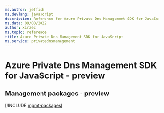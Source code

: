 ```yaml
---
ms.author: jeffish
ms.devlang: javascript
description: Reference for Azure Private Dns Management SDK for JavaScript
ms.data: 09/08/2022
author: xirzec
ms.topic: reference
title: Azure Private Dns Management SDK for JavaScript
ms.service: privatednsmanagement
---
```

# Azure Private Dns Management SDK for JavaScript - preview

## Management packages - preview
[!INCLUDE [mgmt-packages](private-dns-management-mgmt-index.md)]
